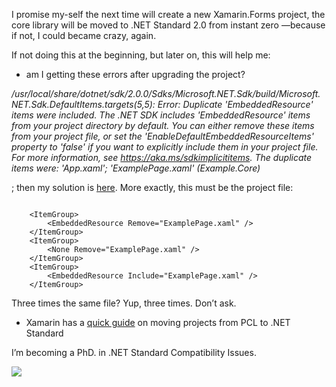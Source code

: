 I promise my-self the next time will create a new Xamarin.Forms project, the
core library will be moved to .NET Standard 2.0 from instant zero —because if
not, I could became crazy, again.

If not doing this at the beginning, but later on, this will help me:

-   am I getting these errors after upgrading the project?

*/usr/local/share/dotnet/sdk/2.0.0/Sdks/Microsoft.NET.Sdk/build/Microsoft.NET.Sdk.DefaultItems.targets(5,5):
Error: Duplicate 'EmbeddedResource' items were included. The .NET SDK includes
'EmbeddedResource' items from your project directory by default. You can either
remove these items from your project file, or set the
'EnableDefaultEmbeddedResourceItems' property to 'false' if you want to
explicitly include them in your project file. For more information, see
https://aka.ms/sdkimplicititems. The duplicate items were: 'App.xaml';
'ExamplePage.xaml' (Example.Core)*

; then my solution is
[here](https://bugzilla.xamarin.com/show_bug.cgi?id=58897). More exactly, this
must be the project file:

~~~~~~~~~~~~~~~~~~~~~~~~~~~~~~~~~~~~~~~~~~~~~~~~~~~~~~~~~~~~~~~~~~~~~~~~~~~~~~~~

    <ItemGroup>
        <EmbeddedResource Remove="ExamplePage.xaml" />
    </ItemGroup>
    <ItemGroup>
        <None Remove="ExamplePage.xaml" />
    </ItemGroup>
    <ItemGroup>
        <EmbeddedResource Include="ExamplePage.xaml" />
    </ItemGroup>
~~~~~~~~~~~~~~~~~~~~~~~~~~~~~~~~~~~~~~~~~~~~~~~~~~~~~~~~~~~~~~~~~~~~~~~~~~~~~~~~

Three times the same file? Yup, three times. Don’t ask.

-   Xamarin has a [quick
    guide](https://developer.xamarin.com/guides/xamarin-forms/under-the-hood/net-standard/)
    on moving projects from PCL to .NET Standard

I’m becoming a PhD. in .NET Standard Compatibility Issues.

![](https://media.giphy.com/media/ZWhA850E7azfO/giphy.gif)
